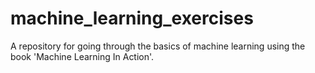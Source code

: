# machine_learning_exercises
A repository for going through the basics of machine learning using the book 'Machine Learning In Action'.
